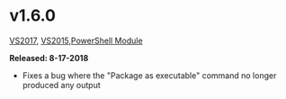 # v1.6.0

[VS2017](https://marketplace.visualstudio.com/items?itemName=AdamRDriscoll.PowerShellProToolsforVisualStudio2017), [VS2015](https://marketplace.visualstudio.com/items?itemName=AdamRDriscoll.PowerShellProToolsforVisualStudio2015),[PowerShell Module](https://www.powershellgallery.com/packages/PowerShellProTools/1.5.1)  

**Released: 8-17-2018** 

- Fixes a bug where the "Package as executable" command no longer produced any output





